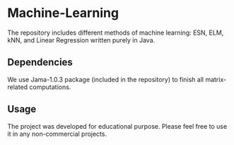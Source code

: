 # Machine-Learning
The repository includes different methods of machine learning: ESN, ELM, kNN, and Linear Regression written purely in Java.

## Dependencies
We use Jama-1.0.3 package (included in the repository) to finish all matrix-related computations.

## Usage
The project was developed for educational purpose. Please feel free to use it in any non-commercial projects.
